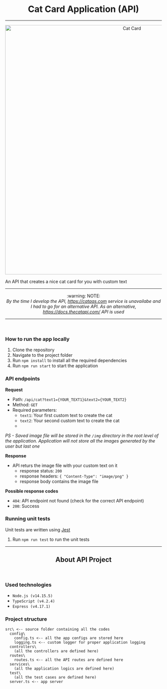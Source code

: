 <h1 align="center">Cat Card Application (API)</h1>
<hr>

<p align="center">
  <img width="800" src="https://tokeneo.com/uploads/2020/12/cryptokitties.jpeg" alt="Cat Card">
</p>

An API that creates a nice cat card for you with custom text
***

<p align="center">
  :warning: NOTE: <br>
  <i></b>By the time I develop the API, <a href="https://cataas.com" target="_blank">https://cataas.com</a> service is unavailabe and I had to go for an alternative API. As an  alternative, <a href="https://docs.thecatapi.com/" target="_blank">https://docs.thecatapi.com/</a> API is used</b></i>
<p>
<hr>
<br>

### How to run the app locally
1. Clone the repository
2. Navigate to the project folder
3. Run `npm install` to install all the required dependencies
4. Run `npm run start` to start the application

### API endpoints
**Request**
- Path: `/api/cat?text1={YOUR_TEXT1}&text2={YOUR_TEXT2}`  
- Method: `GET`  
- Required parameters:  
  - `text1`: Your first custom text to create the cat 
  - `text2`: Your second custom text to create the cat
  - 
<i>PS - Saved image file will be stored in the `/img` directory in the root level of the application. Application will not store all the images generated by the user but last one</i>

**Response**
- API returs the image file with your custom text on it
  - response status: `200`
  - response headers: `{ "Content-Type": "image/png" }`
  - response body contains the image file

**Possible response codes**
- `404`: API endpoint not found (check for the correct API endpoint)
- `200`: Success

### Running unit tests  
Unit tests are written using [Jest](https://jestjs.io/)
1. Run `npm run test` to run the unit tests

<hr>
<h2 align="center">About API Project</h2>
<br>

### Used technologies
- `Node.js (v14.15.5)`
- `TypeScript (v4.2.4)`
- `Express (v4.17.1)`

### Project structure
```
src\ <-- source folder containing all the codes
  config\
    config.ts <-- all the app configs are stored here
    logging.ts <-- custom logger for proper application logging
  controllers\
    (all the controllers are defined here)
  routes\
    routes.ts <-- all the API routes are defined here
  services\
    (all the application logics are defined here)
  test\
    (all the test cases are defined here)
  server.ts <-- app server
```
